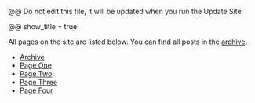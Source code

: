 @@ Do not edit this file, it will be updated when you run the Update Site

@@ show_title = true

All pages on the site are listed below. You can find all posts in the [archive](/page/archive).


- [Archive](/page/archive) 
- [Page One](/page/page1) 
- [Page Two](/page/page2) 
- [Page Three](/page/page3) 
- [Page Four](/page/page4) 
